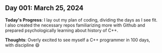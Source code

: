 ## Day 001: March 25, 2024

**Today's Progress**: I lay out my plan of coding, dividing the days as I see fit. I also created the necessary repos familiarizing more with Github and prepared psychologically learning about history of C++.

__Thoughts__: Overly excited to see myself a C++ programmer in 100 days, with discipline 😄 

